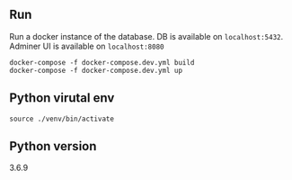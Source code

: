 ## Run

Run a docker instance of the database.
DB is available on `localhost:5432`.
Adminer UI is available on `localhost:8080`

```
docker-compose -f docker-compose.dev.yml build
docker-compose -f docker-compose.dev.yml up
```

## Python virutal env

`source ./venv/bin/activate`

## Python version

3.6.9
